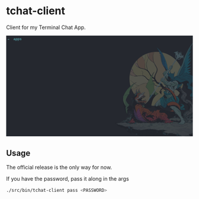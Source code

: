 # tchat-client
Client for my Terminal Chat App.

![showcase gif](./tchat-showcase.gif)

## Usage

The official release is the only way for now.

If you have the password, pass it along in the args

```bash
./src/bin/tchat-client pass <PASSWORD>
```